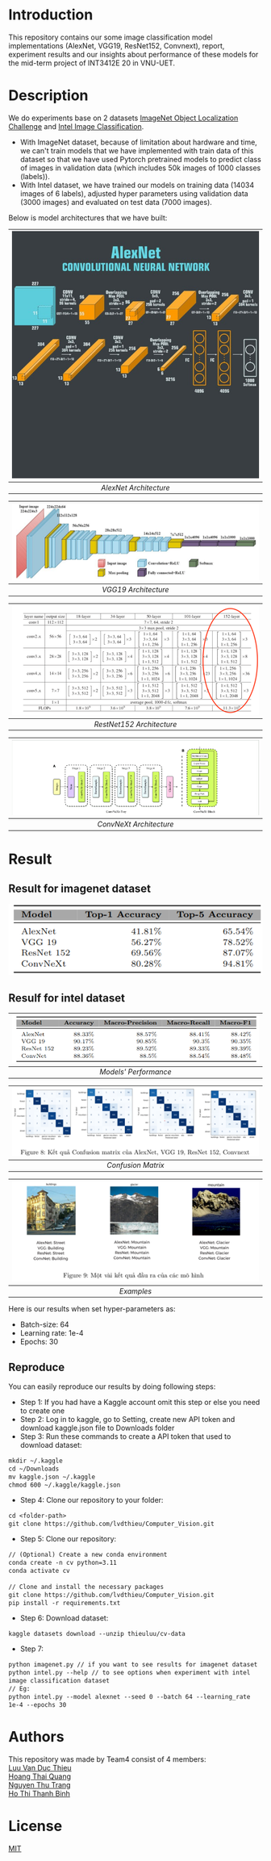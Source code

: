 # Introduction
This repository contains our some image classification model implementations (AlexNet, VGG19, ResNet152, Convnext), report, experiment results and our insights about performance of these models for the mid-term project of INT3412E 20 in VNU-UET.
# Description
We do experiments base on 2 datasets [ImageNet Object Localization Challenge](https://www.kaggle.com/competitions/imagenet-object-localization-challenge/data) and [Intel Image Classification](https://www.kaggle.com/datasets/puneet6060/intel-image-classification).  
* With ImageNet dataset, because of limitation about hardware and time, we can't train models that we have implemented with train data of this dataset so that we have used Pytorch pretrained models to predict class of images in validation data (which includes 50k images of 1000 classes (labels)). 
* With Intel dataset, we have trained our models on training data (14034 images of 6 labels), adjusted hyper parameters using validation data (3000 images) and evaluated on test data (7000 images).  

Below is model architectures that we have built:

| ![AlexNet Architecture](images/alexnet.png) |
|:--:|
|*AlexNet Architecture*|

| ![VGG19 Architecture](images/vgg19.png)|
|:--:|
|*VGG19 Architecture*|

| ![Resnet152 Architecture](images/resnet152.png) |
|:--:|
|*RestNet152 Architecture*|

| ![ConvNeXt Architecture](images/convnext.png) |
|:--:|
|*ConvNeXt Architecture*|
# Result
## Result for imagenet dataset
![ImageNet Result](images/imagenet.png)
## Resulf for intel dataset
|![Intel Result](images/intel.png)|
|:--:|
|*Models' Performance*|

|![Confusion Matrix](images/confusion_matrix.png)|
|:--:|
|*Confusion Matrix*|

|![Examples](images/examples.png)|
|:--:|
|*Examples*|

Here is our results when set hyper-parameters as:  
* Batch-size: 64
* Learning rate: 1e-4
* Epochs: 30

## Reproduce
You can easily reproduce our results by doing following steps:
* Step 1: If you had have a Kaggle account omit this step or else you need to create one
* Step 2: Log in to kaggle, go to Setting, create new API token and download kaggle.json file to Downloads folder
* Step 3: Run these commands to create a API token that used to download dataset:
```
mkdir ~/.kaggle
cd ~/Downloads
mv kaggle.json ~/.kaggle
chmod 600 ~/.kaggle/kaggle.json
```
* Step 4: Clone our repository to your folder:
```
cd <folder-path>
git clone https://github.com/lvdthieu/Computer_Vision.git
```
* Step 5: Clone our repository:
```
// (Optional) Create a new conda environment
conda create -n cv python=3.11
conda activate cv

// Clone and install the necessary packages
git clone https://github.com/lvdthieu/Computer_Vision.git
pip install -r requirements.txt
```
* Step 6: Download dataset:
```
kaggle datasets download --unzip thieuluu/cv-data
```
* Step 7: 
```
python imagenet.py // if you want to see results for imagenet dataset  
python intel.py --help // to see options when experiment with intel image classification dataset
// Eg:
python intel.py --model alexnet --seed 0 --batch 64 --learning_rate 1e-4 --epochs 30
```

# Authors
This repository was made by Team4 consist of 4 members:  
[Luu Van Duc Thieu](https://github.com/lvdthieu)  
[Hoang Thai Quang](https://github.com/htwuto)  
[Nguyen Thu Trang](https://github.com/ThuTrang513)  
[Ho Thi Thanh Binh](https://github.com/fivontwov)  
# License
[MIT](https://choosealicense.com/licenses/mit/)


